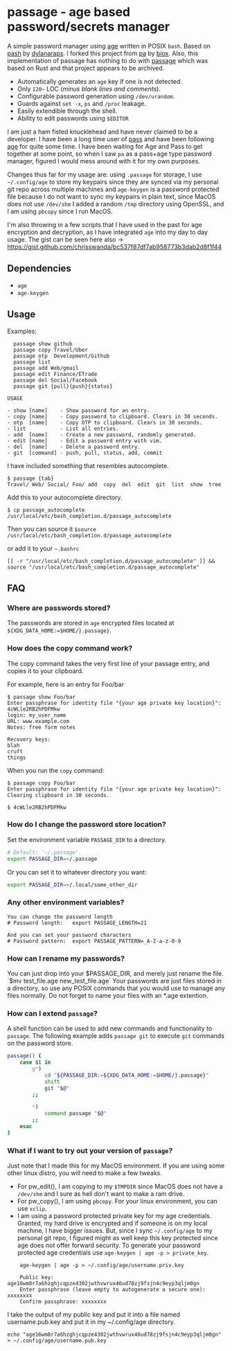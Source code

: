 # passage - age based password/secrets manager

A simple password manager using [age](https://github.com/FiloSottile/age) written in POSIX `bash`. Based on [pash](https://github.com/dylanaraps/pash) by [dylanaraps](https://github.com/dylanaraps). I forked this project from [pa](https://github.com/biox/pa) by [biox](https://github.com/biox/).  Also, this implementation of passage has nothing to do with [passage](https://github.com/stchris/passage) which was based on Rust and that project appears to be archived.

- Automatically generates an `age` key if one is not detected.
- Only `120~` LOC (*minus blank lines and comments*).
- Configurable password generation using `/dev/urandom`.
- Guards against `set -x`, `ps` and `/proc` leakage.
- Easily extendible through the shell.
- Ability to edit passwords using `$EDITOR`

I am just a ham fisted knucklehead and have never claimed to be a developer.  I have been a long time user of [pass](www.passwordstore.org) and have been following [age](https://github.com/FiloSottile/age) for quite some time.  I have been waiting for Age and Pass to get together at some point, so when I saw `pa` as a pass+age type password manager, figured I would mess around with it for my own purposes.

Changes thus far for my usage are: using `.passage` for storage, I use `~/.config/age` to store my keypairs since they are synced via my personal git repo across multiple machines and `age-keygen` is a password protected file because I do not want to sync my keypairs in plain text, since MacOS does not use `/dev/shm` I added a random `/tmp` directory using OpenSSL, and I am using `pbcopy` since I run MacOS.

I'm also throwing in a few scripts that I have used in the past for age encryption and decryption, as I have integrated `age` into my day to day usage.  The gist can be seen here also -> https://gist.github.com/chrisswanda/bc537f87df7ab958773b3dab2d8f1f44


## Dependencies

- `age`
- `age-keygen`

## Usage

Examples: 
```
  passage show github
  passage copy Travel/Uber
  passage otp  Development/Github
  passage list
  passage add Web/gmail
  passage edit Finance/ETrade
  passage del Social/Facebook
  passage git {pull}{push}{status}
  ```

```
USAGE

- show [name]    - Show password for an entry.
- copy [name]    - Copy password to clipboard. Clears in 30 seconds.
- otp  [name]    - Copy OTP to clipboard. Clears in 30 seconds.
- list           - List all entries.
- add  [name]    - Create a new password, randomly generated.
- edit [name]    - Edit a password entry with vim.
- del  [name]    - Delete a password entry.
- git  [command] - push, pull, status, add, commit
```

I have included something that resembles autocomplete.
```
$ passage {tab}
Travel/ Web/ Social/ Foo/ add  copy  del  edit  git  list  show  tree
```
Add this to your autocomplete directory.

`$ cp passage_autocomplete /usr/local/etc/bash_completion.d/passage_autocomplete`

Then you can source it `$source /usr/local/etc/bash_completion.d/passage_autocomplete`

or add it to your `~.bashrc`

`[[ -r "/usr/local/etc/bash_completion.d/passage_autocomplete" ]] && source "/usr/local/etc/bash_completion.d/passage_autocomplete"`


## FAQ

### Where are passwords stored?

The passwords are stored in `age` encrypted files located at `${XDG_DATA_HOME:=$HOME/}.passage}`.

### How does the copy command work?

The copy command takes the very first line of your passage entry, and copies it to your clipboard.

For example, here is an entry for Foo/bar

```
$ passage show Foo/bar
Enter passphrase for identity file "{your age private key location}":
4cWLle2RB2hPDFMkw
login: my_user_name
URL: www.example.com
Notes: free form notes

Recovery keys:
blah
cruft
things
```
When you run the `copy` command:

```
$ passage copy Foo/bar
Enter passphrase for identity file "{your age private key location}":
Clearing clipboard in 30 seconds.

$ 4cWLle2RB2hPDFMkw
```

### How do I change the password store location?

Set the environment variable `PASSAGE_DIR` to a directory.

```sh
# Default: '~/.passage'.
export PASSAGE_DIR=~/.passage

```
Or you can set it to whatever directory you want:
```sh
export PASSAGE_DIR=~/.local/some_other_dir
```

### Any other environment variables?

```
You can change the password length
# Password length:   export PASSAGE_LENGTH=21

And you can set your password characters
# Password pattern:  export PASSAGE_PATTERN=_A-Z-a-z-0-9
```

### How can I rename my passwords?

You can just drop into your $PASSAGE_DIR, and merely just rename the file.  `$mv test_file.age new_test_file.age` Your passwords are just files stored in a directory, so use any POSIX commands that you would use to manage any files normally.  Do not forget to name your files with an *.age extention.  

### How can I extend `passage`?

A shell function can be used to add new commands and functionality to `passage`. The following example adds `passage git` to execute `git` commands on the password store.

```sh
passage() {
    case $1 in
        g*)
            cd "${PASSAGE_DIR:=${XDG_DATA_HOME:=$HOME/}.passage}"
            shift
            git "$@"
        ;;

        *)
            command passage "$@"
        ;;
    esac
}
```

### What if I want to try out your version of `passage`?

Just note that I made this for my MacOS environment.  If you are using some other linux distro, you will need to make a few tweaks.

- For pw_edit(), I am copying to my `$TMPDIR` since MacOS does not have a `/dev/shm` and I sure as hell don't want to make a ram drive.
- For pw_copy(), I am using `pbcopy`.  For your linux environment, you can use `xclip`.
- I am using a password protected private key for my age credentials.  Granted, my hard drive is encrypted and if someone is on my local machine, I have bigger issues.  But, since I sync `~/.config/age` to my personal git repo, I figured might as well keep this key protected since age does not offer forward security.  To generate your password protected age credentials use `age-keygen | age -p > private_key`.
```
    age-keygen | age -p > ~/.config/age/username.priv.key

    Public key: age16wm8r7a6hzghjcqpze4302jwthvwrux46ud78zj9fsjn4c9eyp3qljm0gn
    Enter passphrase (leave empty to autogenerate a secure one): xxxxxxxx
    Confirm passphrase: xxxxxxxx
```
   I take the output of my public key and put it into a file named username.pub.key and put it in my ~/.config/age directory.

 ```echo "age16wm8r7a6hzghjcqpze4302jwthvwrux46ud78zj9fsjn4c9eyp3qljm0gn" > ~/.config/age/username.pub.key```

